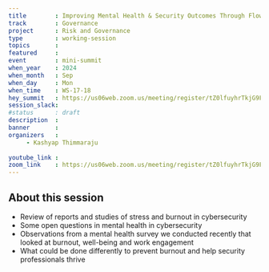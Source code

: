 ```yaml
---
title        : Improving Mental Health & Security Outcomes Through Flow States
track        : Governance
project      : Risk and Governance
type         : working-session
topics       :
featured     :
event        : mini-summit
when_year    : 2024
when_month   : Sep
when_day     : Mon
when_time    : WS-17-18
hey_summit   : https://us06web.zoom.us/meeting/register/tZ0lfuyhrTkjG9FpvX0Qu5RyXFyKX8FRbfKU
session_slack:
#status      : draft
description  :
banner       : 
organizers   :
     - Kashyap Thimmaraju
     
youtube_link : 
zoom_link    : https://us06web.zoom.us/meeting/register/tZ0lfuyhrTkjG9FpvX0Qu5RyXFyKX8FRbfKU
---
```


## About this session
- Review of reports and studies of stress and burnout in cybersecurity
- Some open questions in mental health in cybersecurity
- Observations from a mental health survey we conducted recently that looked at burnout, well-being and work engagement
- What could be done differently to prevent burnout and help security professionals thrive

